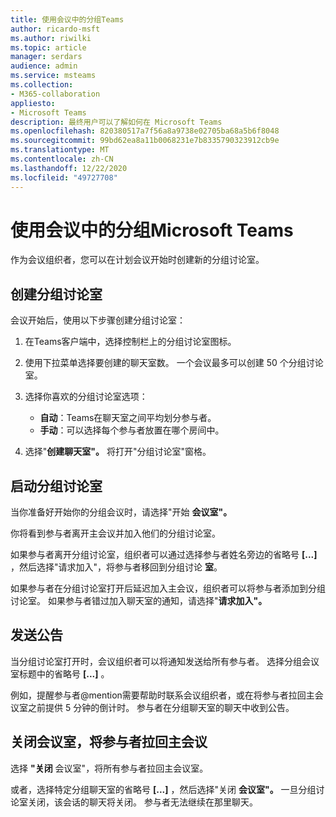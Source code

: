 ```yaml
---
title: 使用会议中的分组Teams
author: ricardo-msft
ms.author: riwilki
ms.topic: article
manager: serdars
audience: admin
ms.service: msteams
ms.collection:
- M365-collaboration
appliesto:
- Microsoft Teams
description: 最终用户可以了解如何在 Microsoft Teams
ms.openlocfilehash: 820380517a7f56a8a9738e02705ba68a5b6f8048
ms.sourcegitcommit: 99bd62ea8a11b0068231e7b8335790323912cb9e
ms.translationtype: MT
ms.contentlocale: zh-CN
ms.lasthandoff: 12/22/2020
ms.locfileid: "49727708"
---
```

# <a name="using-breakout-rooms-in-microsoft-teams"></a>使用会议中的分组Microsoft Teams

作为会议组织者，您可以在计划会议开始时创建新的分组讨论室。

## <a name="create-breakout-rooms"></a>创建分组讨论室

会议开始后，使用以下步骤创建分组讨论室：

1. 在Teams客户端中，选择控制栏上的分组讨论室图标。

2. 使用下拉菜单选择要创建的聊天室数。 一个会议最多可以创建 50 个分组讨论室。

3. 选择你喜欢的分组讨论室选项：

    - **自动**：Teams在聊天室之间平均划分参与者。
    - **手动**：可以选择每个参与者放置在哪个房间中。

4. 选择"**创建聊天室"。** 将打开"分组讨论室"窗格。

## <a name="start-breakout-rooms"></a>启动分组讨论室

当你准备好开始你的分组会议时，请选择"开始 **会议室"。**

你将看到参与者离开主会议并加入他们的分组讨论室。

如果参与者离开分组讨论室，组织者可以通过选择参与者姓名旁边的省略号 **[...]** ，然后选择"请求加入"，将参与者移回到分组讨论 **室**。

如果参与者在分组讨论室打开后延迟加入主会议，组织者可以将参与者添加到分组讨论室。 如果参与者错过加入聊天室的通知，请选择"**请求加入"。**

## <a name="send-announcements"></a>发送公告

当分组讨论室打开时，会议组织者可以将通知发送给所有参与者。 选择分组会议室标题中的省略号 **[...]** 。

例如，提醒参与者@mention需要帮助时联系会议组织者，或在将参与者拉回主会议室之前提供 5 分钟的倒计时。
参与者在分组聊天室的聊天中收到公告。

## <a name="close-rooms-and-pull-participants-back-to-the-main-meeting"></a>关闭会议室，将参与者拉回主会议

选择 **"关闭** 会议室"，将所有参与者拉回主会议室。

或者，选择特定分组聊天室的省略号 **[...]** ，然后选择"关闭 **会议室"。**
一旦分组讨论室关闭，该会话的聊天将关闭。 参与者无法继续在那里聊天。
